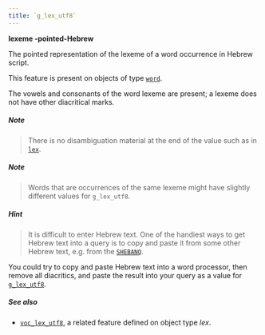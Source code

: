 ```yaml
---
title: `g_lex_utf8`
---
```


**lexeme -pointed-Hebrew**

The pointed representation of the lexeme of a word occurrence in Hebrew script.

This feature is present on objects of type
[`word`](otype.md).

The vowels and consonants of the word lexeme are present; a lexeme does not have other diacritical marks.

##### Note
> There is no disambiguation material at the end of the value such as in [`lex`](lex.md).

##### Note
> Words that are occurrences of the same lexeme might have slightly different values for `g_lex_utf8`.

##### Hint
> It is difficult to enter Hebrew text. One of the handiest ways to get Hebrew text into a query is to copy and paste it
from some other Hebrew text, e.g. from the [`SHEBANQ`]({{shebanq}}).

You could try to copy and paste Hebrew text into a word processor, then remove all diacritics, and paste the result into
your query as a value for [`g_lex_utf8`](g_lex_utf8.md).

##### See also

* [`voc_lex_utf8`](voc_lex_utf8.md), a related feature defined on object type *lex*.

